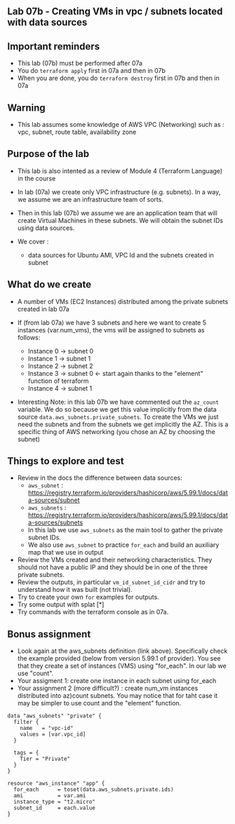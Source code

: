 ## Lab 07b - Creating VMs in vpc / subnets located with data sources

## Important reminders

- This lab (07b) must be performed after 07a
- You do `terraform apply` first in 07a and then in 07b
- When you are done, you do `terraform destroy` first in 07b and then in 07a


## Warning 

- This lab assumes some knowledge of AWS VPC (Networking) such as : vpc, subnet, route table, availability zone

## Purpose of the lab
- This lab is also intented as a review of Module 4 (Terraform Language) in the course 
- In lab (07a) we create only VPC infrastructure  (e.g. subnets).  In a way, we assume we are an infrastructure team of sorts.
- Then in this lab (07b) we assume we are an application team that will create Virtual Machines in these subnets.  We will obtain the subnet IDs using data sources.

- We cover :
  - data sources for Ubuntu AMI,  VPC Id and the subnets created in subnet

## What do we create
- A number of VMs (EC2 Instances) distributed among the private subnets created in lab 07a
- If (from lab 07a) we have 3 subnets and here we want to create 5 instances (var.num_vms), the vms will be assigned to subnets as follows: 
  - Instance 0 -> subnet 0
  - Instance 1 -> subnet 1
  - Instance 2 -> subnet 2
  - Instance 3 -> subnet 0  <- start again thanks to the "element" function of terraform
  - Instance 4 -> subnet 1 

- Interesting Note: in this lab 07b we have commented out the `az_count` variable.  We do so because we get this value implicitly from the data source `data.aws_subnets.private_subnets`.  To create the VMs we just need the subnets and from the subnets we get implicitly the AZ.  This is a specific thing of AWS networking (you chose an AZ by choosing the subnet)

## Things to explore and test
- Review in the docs the difference between data sources:
  - `aws_subnet`  : https://registry.terraform.io/providers/hashicorp/aws/5.99.1/docs/data-sources/subnet
  - `aws_subnets` : https://registry.terraform.io/providers/hashicorp/aws/5.99.1/docs/data-sources/subnets
  - In this lab we use `aws_subnets` as the main tool to gather the private subnet IDs.
  - We also use `aws_subnet` to practice `for_each` and  build an auxiliary map that we use in output 
- Review the VMs created and their networking characteristics. They should not have a public IP and they should be in one of the three private subnets.
- Review the outputs, in particular `vm_id_subnet_id_cidr` and try to understand how it was built (not trivial).   
- Try to create your own `for` examples for outputs.
- Try some output with splat [*]
- Try commands with the terraform console as in 07a.

## Bonus assignment
- Look again at the aws_subnets definition (link above).  Specifically check the example provided (below from version 5.99.1 of provider).   You see that they create a set of instances (VMS) using "for_each".  In our lab we use "count".
- Your assigment 1:  create one instance in each subnet using for_each
- Your assignment 2 (more difficult?) : create num_vm instances distributed into az)count subnets.  You may notice that for taht case it may be simpler to use count and the "element" function.
```
data "aws_subnets" "private" {
  filter {
    name   = "vpc-id"
    values = [var.vpc_id]
  }

  tags = {
    Tier = "Private"
  }
}

resource "aws_instance" "app" {
  for_each      = toset(data.aws_subnets.private.ids)
  ami           = var.ami
  instance_type = "t2.micro"
  subnet_id     = each.value
}
```